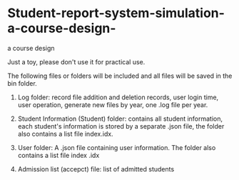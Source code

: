 # Student-report-system-simulation-a-course-design-
a course design

Just a toy, please don't use it for practical use.

The following files or folders will be included and all files will be saved in the bin folder.
1. Log folder: record file addition and deletion records, user login time, user operation, generate new files by year, one .log file per year.

2. Student Information (Student) folder: contains all student information, each student's information is stored by a separate .json file, the folder also contains a list file index.idx.

3. User folder: A .json file containing user information. The folder also contains a list file index .idx

4. Admission list (accepct) file: list of admitted students

